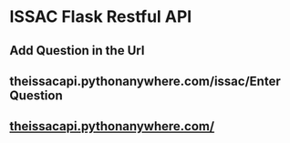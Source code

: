 # ISSAC Flask Restful API
## Add Question in the Url 
## theissacapi.pythonanywhere.com/issac/Enter Question

## [theissacapi.pythonanywhere.com/](http://theissacapi.pythonanywhere.com)
